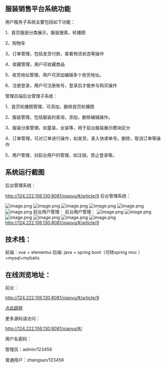 ## 服装销售平台系统功能


用户服务子系统主要包括如下功能：

1、首页服装分类展示，服装搜索，轮播图

2、购物车

3、订单管理，包括发货付款，查看物流状态等操作

4、收藏管理，用户可收藏商品

5、收货地址管理，用户可添加编辑多个收货地址。

6、注册登录，用户可注册账号，登录后才能参与购买操作


管理员端后台管理子系统：

1、首页轮播图管理，可添加，删除首页轮播图

2、服装管理，包括服装的查询，添加，删除编辑操作。

3、服装分类管理，如童装，女装等，用于前台服装展示模块区分

4、订单管理，可对订单进行操作，如发货，录入快递单号。删除，取消订单等操作

5、用户管理，对前台用户的管理，如注销，禁止登录等。


## 系统运行截图
后台管理系统：

http://124.222.106.130:8081/xiaoyu/#/article/9
后台管理系统：

![image.png](http://124.222.106.130:8081/api/resource/getFile?name=articlePicture/Sara11718112171462295.png)
![image.png](http://124.222.106.130:8081/api/resource/getFile?name=articlePicture/Sara11718112181429923.png)
![image.png](http://124.222.106.130:8081/api/resource/getFile?name=articlePicture/Sara1171811219187525.png)
![image.png](http://124.222.106.130:8081/api/resource/getFile?name=articlePicture/Sara1171811220190893.png)
![image.png](http://124.222.106.130:8081/api/resource/getFile?name=articlePicture/Sara11718112217332786.png)
![image.png](http://124.222.106.130:8081/api/resource/getFile?name=articlePicture/Sara11718112228432485.png)
前台用户管理：
前台用户管理：
![image.png](http://124.222.106.130:8081/api/resource/getFile?name=articlePicture/Sara1171811239081094.png)
![image.png](http://124.222.106.130:8081/api/resource/getFile?name=articlePicture/Sara11718112403445967.png)
![image.png](http://124.222.106.130:8081/api/resource/getFile?name=articlePicture/Sara11718112412556140.png)
![image.png](http://124.222.106.130:8081/api/resource/getFile?name=articlePicture/Sara1171811242825198.png)
![image.png](http://124.222.106.130:8081/api/resource/getFile?name=articlePicture/Sara11718112444325401.png)
![image.png](http://124.222.106.130:8081/api/resource/getFile?name=articlePicture/Sara11718112458246737.png)
http://124.222.106.130:8081/xiaoyu/#/article/9


## 技术栈：
前端：vue + elementui
后端: java + spring boot（可转spring mvc ）+mysql+mybatis

## 在线浏览地址：
前台：

http://124.222.106.130:8081/xiaoyu/#/article/9

[点此跳转](http://124.222.106.130:8081/xiaoyu/#/article/9)


更多源码请访问：

http://124.222.106.130:8081/xiaoyu/#/

用户名密码：

管理员：admin/123456

普通用户：zhangsan/123456
